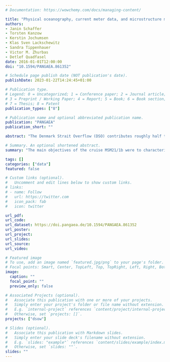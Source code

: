 ```yaml
---
# Documentation: https://wowchemy.com/docs/managing-content/

title: "Physical oceanography, current meter data, and microstructure measurements 180 km downstream of Denmark Strait sill during Maria S. Merian cruise MSM21/1b"
authors: 
- Janin Schaffer
- Torsten Kanzow
- Kerstin Jochumsen
- Klas Sven Lackschewitz
- Sandra Tippenhauer
- Victor M. Zhurbas
- Detlef Quadfasel
date: 2016-01-01T12:00:00
doi: "10.1594/PANGAEA.861352"

# Schedule page publish date (NOT publication's date).
publishDate: 2023-01-22T14:24:45+01:00

# Publication type.
# Legend: 0 = Uncategorized; 1 = Conference paper; 2 = Journal article;
# 3 = Preprint / Working Paper; 4 = Report; 5 = Book; 6 = Book section;
# 7 = Thesis; 8 = Patent
publication_types: ["8"]

# Publication name and optional abbreviated publication name.
publication: "PANGAEA"
publication_short: ""

abstract: "The Denmark Strait Overflow (DSO) contributes roughly half to the total volume transport of the Nordic overflows. The overflow increases its volume by entraining ambient water as it descends into the subpolar North Atlantic, feeding into the deep branch of the Atlantic Meridional Overturning Circulation. In June 2012, a multiplatform experiment was carried out in the DSO plume on the continental slope off Greenland (180 km downstream of the sill in Denmark Strait), to observe the variability associated with the entrainment of ambient waters into the DSO plume. In this study, we report on two high-dissipation events captured by an autonomous underwater vehicle (AUV) by horizontal profiling in the interfacial layer between the DSO plume and the ambient water. Strong dissipation of turbulent kinetic energy of O(10**-6) W/kg was associated with enhanced small-scale temperature variance at wavelengths between 0.05 and 500 m as deduced from a fast-response thermistor. Isotherm displacement slope spectra reveal a wave number-dependence characteristic of turbulence in the inertial-convective subrange ( math formula) at wavelengths between 0.14 and 100 m. The first event captured by the AUV was transient, and occurred near the edge of a bottom-intensified energetic eddy. Our observations imply that both horizontal advection of warm water and vertical mixing of it into the plume are eddy-driven and go hand in hand in entraining ambient water into the DSO plume. The second event was found to be a stationary feature on the upstream side of a topographic elevation located in the plume pathway. Flow-topography interaction is suggested to drive the intense mixing at this site."

# Summary. An optional shortened abstract.
summary: "The main objectives of the cruise MSM21/1b were to characterize the spatio-temporal variability of the Denmark Strait overflow and to identify processes responsible for the exchange of the overflow plume with ambient water downstream of Denmark Strait. A multi-platform approach was taken to achieve the goals, based on moorings, an autonomous underwater vehicle (AUV), as well as lowered and vessel-mounted observations. From these platforms, measurements of temperature, salinity, dissolved oxygen, current velocity, dissipation of turbulent kinetic energy, and bottom pressure were obtained."

tags: []
categories: ["data"]
featured: false

# Custom links (optional).
#   Uncomment and edit lines below to show custom links.
# links:
# - name: Follow
#   url: https://twitter.com
#   icon_pack: fab
#   icon: twitter

url_pdf:
url_code:
url_dataset: https://doi.pangaea.de/10.1594/PANGAEA.861352
url_poster:
url_project:
url_slides:
url_source:
url_video:

# Featured image
# To use, add an image named `featured.jpg/png` to your page's folder. 
# Focal points: Smart, Center, TopLeft, Top, TopRight, Left, Right, BottomLeft, Bottom, BottomRight.
image:
  caption: ""
  focal_point: ""
  preview_only: false

# Associated Projects (optional).
#   Associate this publication with one or more of your projects.
#   Simply enter your project's folder or file name without extension.
#   E.g. `internal-project` references `content/project/internal-project/index.md`.
#   Otherwise, set `projects: []`.
projects: ["dsow"]

# Slides (optional).
#   Associate this publication with Markdown slides.
#   Simply enter your slide deck's filename without extension.
#   E.g. `slides: "example"` references `content/slides/example/index.md`.
#   Otherwise, set `slides: ""`.
slides: ""
---
```

